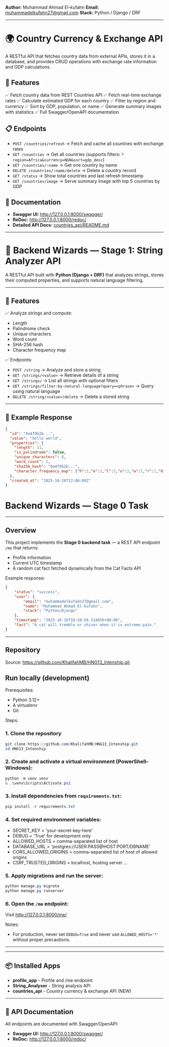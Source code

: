 **Author:** Muhammad Ahmad El-kufahn
**Email:** muhammadelkufahn27@gmail.com
**Stack:** Python / Django / DRF

---

# 🌍 Country Currency & Exchange API

A RESTful API that fetches country data from external APIs, stores it in a database, and provides CRUD operations with exchange rate information and GDP calculations.

## 🚀 Features

✅ Fetch country data from REST Countries API
✅ Fetch real-time exchange rates
✅ Calculate estimated GDP for each country
✅ Filter by region and currency
✅ Sort by GDP, population, or name
✅ Generate summary images with statistics
✅ Full Swagger/OpenAPI documentation

## 📋 Endpoints

- `POST /countries/refresh` → Fetch and cache all countries with exchange rates
- `GET /countries` → Get all countries (supports filters: `?region=Africa&currency=NGN&sort=gdp_desc`)
- `GET /countries/:name` → Get one country by name
- `DELETE /countries/:name/delete` → Delete a country record
- `GET /status` → Show total countries and last refresh timestamp
- `GET /countries/image` → Serve summary image with top 5 countries by GDP

## 📖 Documentation

- **Swagger UI:** http://127.0.0.1:8000/swagger/
- **ReDoc:** http://127.0.0.1:8000/redoc/
- **Detailed API Docs:** [countries_api/README.md](countries_api/README.md)

---

# 🧩 Backend Wizards — Stage 1: String Analyzer API

A RESTful API built with **Python (Django + DRF)** that analyzes strings, stores their computed properties, and supports natural language filtering.

---

## 🚀 Features

✅ Analyze strings and compute:
- Length
- Palindrome check
- Unique characters
- Word count
- SHA-256 hash
- Character frequency map

✅ Endpoints:
- `POST /string` → Analyze and store a string
- `GET /strings/<value>` → Retrieve details of a string
- `GET /strings/` → List all strings with optional filters
- `GET /strings/filter-by-natural-language?query=<phrase>` → Query using natural language
- `DELETE /string/<value>/delete` → Delete a stored string

---

## 🧠 Example Response

```json
{
  "id": "0a4f0b2b...",
  "value": "hello world",
  "properties": {
    "length": 11,
    "is_palindrome": false,
    "unique_characters": 8,
    "word_count": 2,
    "sha256_hash": "0a4f0b2b...",
    "character_frequency_map": {"h":1,"e":1,"l":3,"o":2,"w":1,"r":1,"d":1}
  },
  "created_at": "2025-10-20T12:00:00Z"
}
```


# Backend Wizards — Stage 0 Task


---

## Overview

This project implements the **Stage 0 backend task** — a REST API endpoint `/me` that returns:

-  Profile information
-  Current UTC timestamp
-  A random cat fact fetched dynamically from the Cat Facts API

Example response:

```json
{
	"status": "success",
	"user": {
		"email": "muhammadelkufahn27@gmail.com",
		"name": "Muhammad Ahmad El-kufahn",
		"stack": "Python/Django"
	},
	"timestamp": "2025-10-16T10:50:56.518856+00:00",
	"fact": "A cat will tremble or shiver when it is extreme pain."
}
```

---

## Repository

Source: https://github.com/KhalifahMB/HNG13_Intenship.git

## Run locally (development)

Prerequisites:

-  Python 3.12+
-  A virtualenv
-  Git

Steps:

### 1. Clone the repository

```powershell
git clone https://github.com/KhalifahMB/HNG13_Intenship.git
cd HNG13_Intenship
```

### 2. Create and activate a virtual environment (PowerShell-Windows):

```powershell
python -m venv venv
& .\venv\Scripts\Activate.ps1
```

### 3. Install dependencies from `requirements.txt`:

```powershell
pip install -r requirements.txt
```

### 4. Set required environment variables:

-  SECRET_KEY = 'your-secret-key-here'
-  DEBUG = 'True' for development only
-  ALLOWED_HOSTS = comma-separated list of host
-  DATABASE_URL = 'postgres://USER:PASS@HOST:PORT/DBNAME'
-  CORS_ALLOWED_ORIGINS = comma-separated list of host of allowed origins
-  CSRF_TRUSTED_ORIGINS = localhost, hosting server ...

### 5. Apply migrations and run the server:

```powershell
python manage.py migrate
python manage.py runserver
```

### 6. Open the `/me` endpoint:

Visit http://127.0.0.1:8000/me/

Notes:

-  For production, never set `DEBUG=True` and never use `ALLOWED_HOSTS='*'` without proper precautions.

---


---

## 📦 Installed Apps

- **profile_app** - Profile and /me endpoint
- **String_Analyser** - String analysis API
- **countries_api** - Country currency & exchange API (NEW)

---

## 🔗 API Documentation

All endpoints are documented with Swagger/OpenAPI:
- **Swagger UI:** http://127.0.0.1:8000/swagger/
- **ReDoc:** http://127.0.0.1:8000/redoc/
